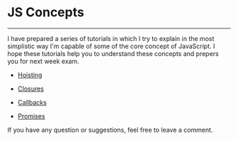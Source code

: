 # JS Concepts
---

I have prepared a series of tutorials in which I try to explain in the most simplistic way I'm capable of some of the core concept of JavaScript. I hope these tutorials help you to understand these concepts and prepers you for next week exam.

- [Hoisting](hoisting.md)

- [Closures](closures.md)

- [Callbacks](callbacks.md)

- [Promises](promises.md)


If you have any question or suggestions, feel free to leave a comment.

